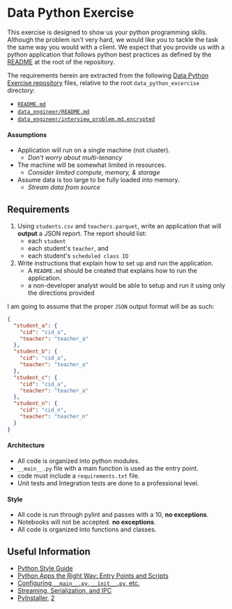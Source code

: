 # Data Python Exercise

This exercise is designed to show us your python programming skills.  Although the problem isn't very hard, we would like you to tackle the task the same way you would with a client.  We expect that you provide us with a python application that follows python best practices as defined by the [README](../README.md) at the root of the repository. 

The requirements herein are extracted from the following [Data Python Exercise repository](https://github.com/singlestone/data_python_exercise) files, relative to the root `data_python_excercise` directory:
* [`README.md`](https://github.com/singlestone/data_python_exercise/blob/master/README.md)
* [`data_engineer/README.md`](https://github.com/singlestone/data_python_exercise/blob/master/data_engineer/README.md)
* [`data_engineer/interview_problem.md.encrypted`](https://github.com/singlestone/data_python_exercise/blob/master/data_engineer/interview_problem.md.encrypted)

#### Assumptions

* Application will run on a single machine (not cluster).
    * _Don't worry about multi-tenancy_
* The machine will be somewhat limited in resources.
    * _Consider limited compute, memory, & storage_
* Assume data is too large to be fully loaded into memory.
    * _Stream data from source_

## Requirements

1. Using `students.csv` and `teachers.parquet`, write an application that will **output** a JSON report.  The report should list:
    * each `student` 
    * each student's `teacher`, and
    * each student's `scheduled class ID`
2. Write instructions that explain how to set up and run the application.
    * A `README.md` should be created that explains how to run the application. 
    * a non-developer analyst would be able to setup and run it using only the directions provided

I am going to assume that the proper `JSON` output format will be as such:

```json
{
  "student_a": {
    "cid": "cid_a",
    "teacher": "teacher_a"
  },
  "student_b": {
    "cid": "cid_a",
    "teacher": "teacher_a"
  },
  "student_c": {
    "cid": "cid_a",
    "teacher": "teacher_a"
  },
  "student_n": {
    "cid": "cid_n",
    "teacher": "teacher_n"
  }
}
```

#### Architecture
* All code is organized into python modules.
* `__main__.py` file with a main function is used as the entry point.
* code must include a `requirements.txt` file.
* Unit tests and Integration tests are done to a professional level.


#### Style
* All code is run through pylint and passes with a 10, **no exceptions**.
* Notebooks will not be accepted. **no exceptions**. 
* All code is organized into functions and classes.

## Useful Information

* [Python Style Guide](https://www.python.org/dev/peps/pep-0008/)
* [Python Apps the Right Way: Entry Points and Scripts](https://chriswarrick.com/blog/2014/09/15/python-apps-the-right-way-entry_points-and-scripts/)
* [Configuring `__main__.py`, `__init__.py`, etc.](https://stackoverflow.com/questions/44977227/how-to-configure-main-py-init-py-and-setup-py-for-a-basic-package)
* [Streaming, Serialization, and IPC](https://arrow.apache.org/docs/python/ipc.html)
* [PyInstaller](https://datatofish.com/executable-pyinstaller/), [2](https://realpython.com/pyinstaller-python/)